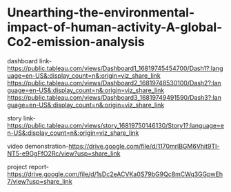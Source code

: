 # Unearthing-the-environmental-impact-of-human-activity-A-global-Co2-emission-analysis

dashboard link-https://public.tableau.com/views/Dashboard1_16819745454700/Dash1?:language=en-US&:display_count=n&:origin=viz_share_link
               https://public.tableau.com/views/Dashboard2_16819748530100/Dash2?:language=en-US&:display_count=n&:origin=viz_share_link
               https://public.tableau.com/views/Dashboard3_16819749491590/Dash3?:language=en-US&:display_count=n&:origin=viz_share_link

story link-https://public.tableau.com/views/story_16819750146130/Story1?:language=en-US&:display_count=n&:origin=viz_share_link

video demonstration-https://drive.google.com/file/d/1170mrlBGM6Vhit9TI-NT5-e9GgFfO2Rc/view?usp=share_link

project report-https://drive.google.com/file/d/1sDc2eACVKa0S79bG9Qc8mCWq3GGpwEh7/view?usp=share_link
